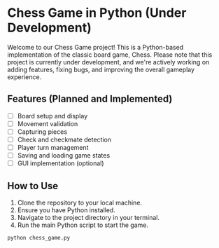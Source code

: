 # Chess Game in Python (Under Development)

Welcome to our Chess Game project! This is a Python-based implementation of the classic board game, Chess. Please note that this project is currently under development, and we're actively working on adding features, fixing bugs, and improving the overall gameplay experience.

## Features (Planned and Implemented)
- [ ] Board setup and display
- [ ] Movement validation
- [ ] Capturing pieces
- [ ] Check and checkmate detection
- [ ] Player turn management
- [ ] Saving and loading game states
- [ ] GUI implementation (optional)

## How to Use
1. Clone the repository to your local machine.
2. Ensure you have Python installed.
3. Navigate to the project directory in your terminal.
4. Run the main Python script to start the game.

```bash
python chess_game.py

